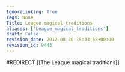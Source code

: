 ```yaml
---
IgnoreLinking: True
Tags: None
Title: League magical traditions
aliases: ['League_magical_traditions']
draft: False
revision_date: 2012-08-30 15:33:58+00:00
revision_id: 9443
---
```


#REDIRECT [[The League magical traditions]]
